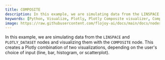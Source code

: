 ```yaml
---
title: COMPOSITE
description: In this example, we are simulating data from the LINSPACE and PLOTLY_DATASET nodes and visualizing them with the COMPOSITE node. This creates a Plotly combination of two visualizations, depending on the user's choice of input (line, bar, histogram, or scatterplot).
keywords: [Python, Visualize, Plotly, Plotly Composite visualizer, Composite data visualization, Data fusion using Plotly, Composite plot examples, Flojoy Plotly nodes, Multi-dimensional data visualization, Python composite data representation, Visualizing complex data, Plotly for composite insights, Interactive composite visualization]
image: https://raw.githubusercontent.com/flojoy-ai/docs/main/docs/nodes/VISUALIZERS/PLOTLY/COMPOSITE/examples/EX1/output.jpeg
---
```


In this example, we are simulating data from the `LINSPACE` and `PLOTLY_DATASET` nodes and visualizing them with the `COMPOSITE` node. This creates a Plotly combination of two visualizations, depending on the user's choice of input (line, bar, histogram, or scatterplot).

